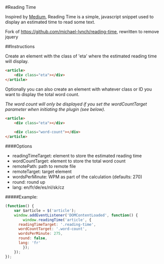 #Reading Time

Inspired by [Medium](http://medium.com), Reading Time is a simple, javascript snippet used to display an estimated time to read some text.

Fork of https://github.com/michael-lynch/reading-time, rewritten to remove jquery

##Instructions

Create an element with the class of 'eta' where the estimated reading time will display.

```html
<article>
	<div class="eta"></div>
</article>
```
	
Optionally you can also create an element with whatever class or ID you want to display the total word count.

<em>The word count will only be displayed if you set the wordCountTarget parameter when initiating the plugin (see below).</em>

```html
<article>
	<div class="eta"></div>
	
	<div class="word-count"></div>
</article>
```

####Options

* readingTimeTarget:  element to store the estimated reading time
* wordCountTarget:  element to store the total word count
* remotePath:  path to remote file
* remoteTarget:  target element
* wordsPerMinute:  WPM as part of the calculation (defaults: 270)
* round:  round up
* lang:  en/fr/de/es/nl/sk/cz

#####Example:

```js
(function() {
	var $article = $('article');
	window.addEventListener('DOMContentLoaded', function() {
		window.readingTime('article', {
      readingTimeTarget: '.reading-time',
      wordCountTarget: '.word-count',
      wordsPerMinute: 275,
      round: false,
      lang: 'fr'
		});
	});
});
```
